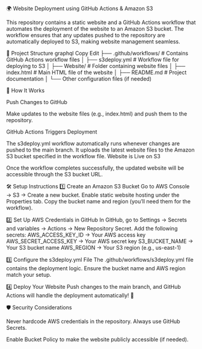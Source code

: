 🌍 Website Deployment using GitHub Actions & Amazon S3

This repository contains a static website and a GitHub Actions workflow that automates the deployment of the website to an Amazon S3 bucket. The workflow ensures that any updates pushed to the repository are automatically deployed to S3, making website management seamless.

📁 Project Structure
graphql
Copy
Edit
├── .github/workflows/   # Contains GitHub Actions workflow files
│   ├── s3deploy.yml     # Workflow file for deploying to S3
│
├── Website/             # Folder containing website files
│   ├── index.html       # Main HTML file of the website
│   ├── README.md        # Project documentation
│
└── Other configuration files (if needed)

🚀 How It Works

Push Changes to GitHub

Make updates to the website files (e.g., index.html) and push them to the repository.

GitHub Actions Triggers Deployment

The s3deploy.yml workflow automatically runs whenever changes are pushed to the main branch.
It uploads the latest website files to the Amazon S3 bucket specified in the workflow file.
Website is Live on S3

Once the workflow completes successfully, the updated website will be accessible through the S3 bucket URL.

🛠 Setup Instructions
1️⃣ Create an Amazon S3 Bucket
Go to AWS Console → S3 → Create a new bucket.
Enable static website hosting under the Properties tab.
Copy the bucket name and region (you’ll need them for the workflow).

2️⃣ Set Up AWS Credentials in GitHub
In GitHub, go to Settings → Secrets and variables → Actions → New Repository Secret.
Add the following secrets:
AWS_ACCESS_KEY_ID → Your AWS access key
AWS_SECRET_ACCESS_KEY → Your AWS secret key
S3_BUCKET_NAME → Your S3 bucket name
AWS_REGION → Your S3 region (e.g., us-east-1)

3️⃣ Configure the s3deploy.yml File
The .github/workflows/s3deploy.yml file contains the deployment logic.
Ensure the bucket name and AWS region match your setup.

4️⃣ Deploy Your Website
Push changes to the main branch, and GitHub Actions will handle the deployment automatically! 🎉

🛡 Security Considerations

Never hardcode AWS credentials in the repository. Always use GitHub Secrets.

Enable Bucket Policy to make the website publicly accessible (if needed).
